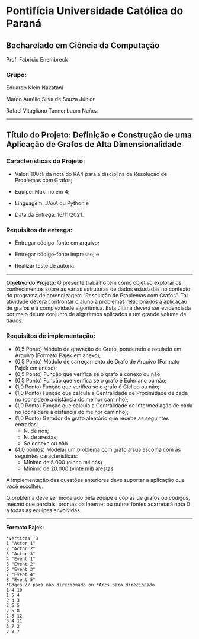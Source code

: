# Pontifícia Universidade Católica do Paraná
## Bacharelado em Ciência da Computação

Prof. Fabrício Enembreck

### Grupo:

Eduardo Klein Nakatani

Marco Aurélio Silva de Souza Júnior

Rafael Vitagliano Tannenbaum Nuñez

---

## Título do Projeto: Definição e Construção de uma Aplicação de Grafos de Alta Dimensionalidade

### Características do Projeto:

- Valor: 100% da nota do RA4 para a disciplina de Resolução de Problemas com Grafos;

- Equipe: Máximo em 4;

- Linguagem: JAVA ou Python e

- Data da Entrega: 16/11/2021.

### Requisitos de entrega:

- Entregar código-fonte em arquivo;

- Entregar código-fonte impresso; e
 
- Realizar teste de autoria.

---

**Objetivo do Projeto**: O presente trabalho tem como objetivo explorar os conhecimentos sobre as várias estruturas de dados estudadas no contexto do programa de aprendizagem “Resolução de Problemas com Grafos”. Tal atividade deverá confrontar o aluno a problemas relacionados à aplicação de grafos e à complexidade algorítmica. Esta última deverá ser evidenciada por meio de um conjunto de algoritmos aplicados a um grande volume de dados.

### Requisitos de implementação:
- (0,5 Ponto) Módulo de gravação de Grafo, ponderado e rotulado em Arquivo (Formato Pajek em anexo);
- (0,5 Ponto) Módulo de carregamento de Grafo de Arquivo (Formato Pajek em anexo);
- (0,5 Ponto) Função que verifica se o grafo é conexo ou não;
- (0,5 Ponto) Função que verifica se o grafo é Euleriano ou não;
- (1,0 Ponto) Função que verifica se o grafo é Cíclico ou não;
- (1,0 Ponto) Função que calcula a Centralidade de Proximidade de cada nó (considere a distância do melhor caminho);
- (1,0 Ponto) Função que calcula a Centralidade de Intermediação de cada nó (considere a distância do melhor caminho);
- (1,0 Ponto) Gerador de grafo aleatório que recebe as seguintes entradas:
  - N. de nós;
  - N. de arestas;
  - Se conexo ou não
- (4,0 pontos) Modelar um problema com grafo à sua escolha com as seguintes características:
  - Mínimo de 5.000 (cinco mil nós)
  - Mínimo de 20.000 (vinte mil) arestas

A implementação das questões anteriores deve suportar a aplicação que você escolheu.

O problema deve ser modelado pela equipe e cópias de grafos ou códigos, mesmo que parciais, prontas da Internet ou outras fontes acarretará nota 0 a todas as equipes envolvidas.
 
--- 

**Formato Pajek:**
 ```
*Vertices  8
1 "Actor 1"
2 "Actor 2"
3 "Actor 3"
4 "Event 1"
5 "Event 2"
6 "Event 3"
7 "Event 4"
8 "Event 5"
*Edges // para não direcionado ou *Arcs para direcionado
1 4 10
1 5 4
2 4 3
2 5 5
2 6 8
2 8 12
3 4 11
3 7 2
3 8 7
```
